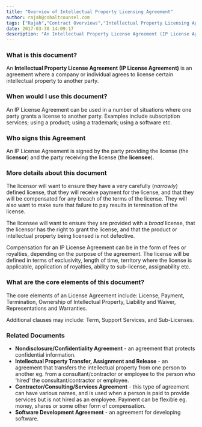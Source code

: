 ```yaml
---
title: "Overview of Intellectual Property Licensing Agreement"
author: rajah@cobaltcounsel.com
tags: ["Rajah","Contract Overviews","Intellectual Property Licensing Agreement"]
date: 2017-03-30 14:09:17
description: "An Intellectual Property License Agreement (IP License Agreement) is an agreement where a company or individual agrees to license certain intellectual property to another party."
---
```




 

### What is this document?
An **Intellectual Property License Agreement (IP License Agreement)** is an agreement where a company or individual agrees to license certain intellectual property to another party.

 

### When would I use this document?
An IP License Agreement can be used in a number of situations where one party grants a license to another party. Examples include subscription services; using a product;  using a trademark; using a software etc.

 

### Who signs this Agreement
An IP License Agreement is signed by the party providing the license (the **licensor**) and the party receiving the license (the **licensee**).

 

### More details about this document
The licensor will want to ensure they have a very carefully (*narrowly*) defined license, that they will receive payment for the license, and that they will be compensated for any breach of the terms of the license. They will also want to make sure that failure to pay results in termination of the license.

The licensee will want to ensure they are provided with a *broad* license, that the licensor has the right to grant the license, and that the product or intellectual property being licensed is not defective.

Compensation for an IP License Agreement can be in the form of fees or royalties, depending on the purpose of the agreement. The license will be defined in terms of exclusivity, length of time, territory where the license is applicable, application of royalties, ability to sub-license, assignability etc.

 

### What are the core elements of this document?
The core elements of an License Agreement include: License, Payment, Termination, Ownership of Intellectual Property, Liability and Waiver, Representations and Warranties.

Additional clauses may include: Term, Support Services, and Sub-Licenses.

 

### Related Documents
- **Nondisclosure/Confidentiality Agreement** - an agreement that protects confidential information.
- **Intellectual Property Transfer, Assignment and Release** - an agreement that transfers the intellectual property from one person to another eg. from a consultant/contractor or employee to the person who ‘hired’ the consultant/contractor or employee.
- **Contractor/Consulting/Services Agreement** - this type of agreement can have various names, and is used when a person is paid to provide services but is not hired as an employee. Payment can be flexible eg. money, shares or some other form of compensation.
- **Software Development Agreement** - an agreement for developing software.
